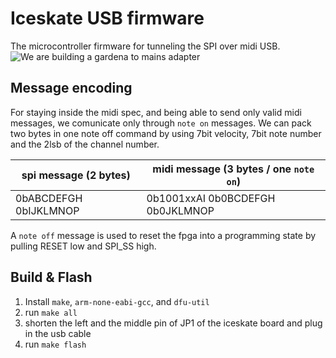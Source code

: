 # Iceskate USB firmware

The microcontroller firmware for tunneling the SPI over midi USB.
![We are building a gardena to mains adapter](https://etel-tuning.eu/479-thickbox_default/adapter-drehstrom-auf-gardena.jpg)

## Message encoding

For staying inside the midi spec, and being able to send only valid midi messages, we comunicate only through `note on` messages.
We can pack two bytes in one note off command by using 7bit velocity, 7bit note number and the 2lsb of the channel number.

| spi message (2 bytes) | midi message (3 bytes / one `note on`) |
| --------------------- | --------------------------------------- |
| 0bABCDEFGH 0bIJKLMNOP | 0b1001xxAI 0b0BCDEFGH 0b0JKLMNOP        |

A `note off` message is used to reset the fpga into a programming state by pulling RESET low and SPI_SS high.

## Build & Flash

1. Install `make`, `arm-none-eabi-gcc`, and `dfu-util`
2. run `make all`
3. shorten the left and the middle pin of JP1 of the iceskate board and plug in the usb cable
4. run `make flash`
